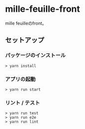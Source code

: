 # mille-feuille-front
mille feuilleのfront。

## セットアップ

### パッケージのインストール
```shell
> yarn install
```

### アプリの起動
```shell
> yarn run start
```

### リント / テスト
```shell
> yarn run test
> yarn run e2e
> yarn run lint
```
